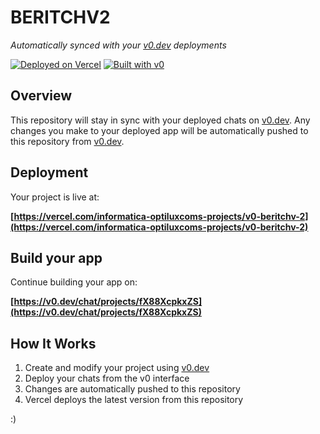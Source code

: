 # BERITCHV2

*Automatically synced with your [v0.dev](https://v0.dev) deployments*

[![Deployed on Vercel](https://img.shields.io/badge/Deployed%20on-Vercel-black?style=for-the-badge&logo=vercel)](https://vercel.com/informatica-optiluxcoms-projects/v0-beritchv-2)
[![Built with v0](https://img.shields.io/badge/Built%20with-v0.dev-black?style=for-the-badge)](https://v0.dev/chat/projects/fX88XcpkxZS)

## Overview

This repository will stay in sync with your deployed chats on [v0.dev](https://v0.dev).
Any changes you make to your deployed app will be automatically pushed to this repository from [v0.dev](https://v0.dev).

## Deployment

Your project is live at:

**[https://vercel.com/informatica-optiluxcoms-projects/v0-beritchv-2](https://vercel.com/informatica-optiluxcoms-projects/v0-beritchv-2)**

## Build your app

Continue building your app on:

**[https://v0.dev/chat/projects/fX88XcpkxZS](https://v0.dev/chat/projects/fX88XcpkxZS)**

## How It Works

1. Create and modify your project using [v0.dev](https://v0.dev)
2. Deploy your chats from the v0 interface
3. Changes are automatically pushed to this repository
4. Vercel deploys the latest version from this repository

:)
